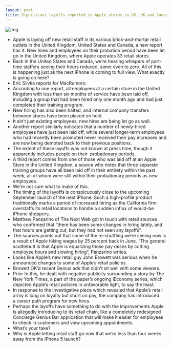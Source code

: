 ```yaml
---
layout: post
title: Significant layoffs reported in Apple stores in US, UK and Canada
---
```

![img](http://media.idownloadblog.com/wp-content/uploads/2012/06/apple-store-e1340491876604.jpeg)
* Apple is laying off new retail staff in its various brick-and-mortar retail outlets in the United Kingdom, United States and Canada, a new report has it. New hires and employees on their probation period have been let go in the United Kingdom, where Apple operates 33 retail stores.
* Back in the United States and Canada, we’re hearing whispers of part-time staffers seeing their hours reduced, some even to zero. All of this is happening just as the next iPhone is coming to full view. What exactly is going on here?
* Eric Slivka reports for MacRumors:
* According to one report, all employees at a certain store in the United Kingdom with less than six months of service have been laid off, including a group that had been hired only one month ago and had just completed their training program.
* New hiring has also been halted, and internal company transfers between stores have been placed on hold.
* It ain’t just existing employees, new hires are being let go as well.
* Another report similarly indicates that a number of newly-hired employees have just been laid off, while several longer-term employees who had recently been promoted never received their pay increases and are now being demoted back to their previous positions.
* The extent of these layoffs was not known at press time, though it apparently includes people on their  probationary periods.
* A third report comes from one of those who was laid off at an Apple Store in the United Kingdom, a source who notes that three separate training groups have all been laid off in their entirety within the past week, all of whom were still within their probationary periods as new employees.
* We’re not sure what to make of this.
* The timing of the layoffs is conspicuously close to the upcoming September launch of the next iPhone. Such a high-profile product traditionally marks a period of increased hiring as the California firm overstaffs its retail locations to handle a sudden influx of would-be iPhone shoppers.
* Matthew Panzarino of The Next Web got in touch with retail sources who confirmed that “there has been some changes in hiring lately, and that hours are getting cut, but they had not seen any layoffs”.
* The sources points out that some of the re-shuffling we’re seeing now is a result of Apple hiking wages by 25 percent back in June. “The general scuttlebutt is that Apple is equalizing those pay raises by cutting employee hours and slowing hiring”, Panzarino writes.
* Looks like Apple’s new retail guy John Browett was serious when he announced changes to some of Apple’s retail policies.
* Browett OK’d recent Genius ads that didn’t sit well with some viewers.
* Prior to this, he dealt with negative publicity surrounding a story by The New York Times, a part of the paper’s ongoing iEconomy series, which depicted Apple’s retail policies in unfavorable light, to say the least.
* In response to the investigative piece which revealed that Apple’s retail army is long on loyalty but short on pay, the company has introduced a career path program for new hires.
* Perhaps the layoffs have something to do with the improvements Apple is allegedly introducing to its retail chain, like a completely redesigned Concierge Genius Bar application that will make it easier for employees to check in customers and view upcoming appointments.
* What’s your take?
* Why is Apple letting retail staff go now that we’re less than four weeks away from the iPhone 5 launch?

